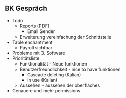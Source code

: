 ## BK Gespräch

- Todo
  - Reports (PDF)
    - Email Sender
  - Erweiterung vereinfachung der Schnittstelle
- Table enchantment
  - Payroll sichtbar
- Probleme mit 3. Software
- Prioritätsliste
  - Funktionalität - Neue funktionen
  - Benutzerfreundlichkeit - nice to have funktionen 
    - Cascade deleting (Kalian)
    - In use (Kalian)
  - Aussehen - aussehen der oberfläches
- Genauere und mehr permissions
